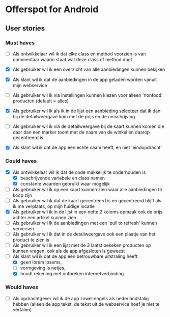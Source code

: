 # Offerspot for Android

## User stories

### Must haves

- [ ] Als ontwikkelaar wil ik dat elke class en method voorzien is van commentaar waarin staat wat deze class of method doet
- [X] Als gebruiker wil ik een overzicht van alle aanbiedingen kunnen bekijken
- [X] Als klant wil ik dat de aanbiedingen in de app geladen worden vanuit mijn webservice
- [ ] Als gebruiker wil ik via instellingen kunnen kiezen voor alleen 'nonfood' producten (default = alles)
- [X] Als gebruiker wil ik als ik in de lijst een aanbieding selecteer dat ik dan bij de detailweergave kom met de prijs en de omschrijving
- [ ] Als gebruiker wil ik via de detailweergave bij de kaart kunnen komen die daar dan een marker toont met de naam van de winkel en daarop gecentreerd is
- [X] Als klant wil ik dat de app een echte naam heeft, en niet 'eindopdracht'


### Could haves
- [X] Als ontwikkelaar wil ik dat de code makkelijk te onderhouden is
  - [X] beschrijvende variabele en class namen
  - [X] constante waarden gebruikt waar mogelijk
- [ ] Als gebruiker wil ik op een kaart kunnen zien waar alle aanbiedingen te koop zijn
- [ ] Als gebruiker wil ik dat de kaart gecentreerd is en gecentreerd blijft als ik me verplaats, op mijn huidige locatie
- [X] Als gebruiker wil ik in de lijst in een nette 2 koloms opmaak ook de prijs achter een artikel kunnen zien
- [ ] Als gebruiker wil ik de aanbiedingen met een 'pull to refresh' kunnen verversen
- [ ] Als gebruiker wil ik dat in de detailweergave ook een plaatje van het product te zien is
- [ ] Als gebruiker wil ik een lijst met de 3 laatst bekeken producten op kunnen vragen, ook als de app afgesloten is geweest
- [ ] Als klant wil ik dat de app een betrouwbare uitstraling heeft
  - [X] geen lorem ipsems,
  - [ ] vormgeving is netjes,
  - [X] houdt rekening met ontbreken internetverbinding

### Would haves
- [ ] Als opdrachtgever wil ik de app zowel engels als nederlandstalig hebben (alleen de app tekst, de tekst uit de webservice hoef je niet te vertalen)